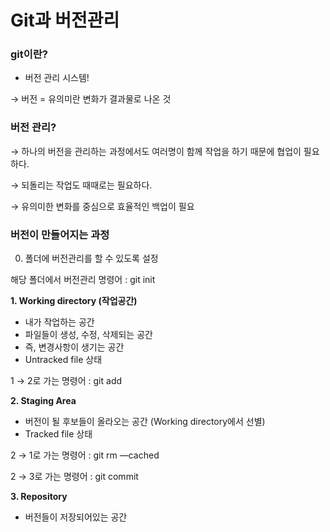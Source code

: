 # Git과 버전관리

### git이란?

- 버전 관리 시스템!

→ 버전 = 유의미란 변화가 결과물로 나온 것

### 버전 관리?

→ 하나의 버전을 관리하는 과정에서도 여러명이 함께 작업을 하기 때문에 협업이 필요하다.

→ 되돌리는 작업도 때때로는 필요하다.

→ 유의미한 변화를 중심으로 효율적인 백업이 필요

### 버전이 만들어지는 과정

0. 폴더에 버전관리를 할 수 있도록 설정

해당 폴더에서 버전관리 명령어 : git init

**1. Working directory (작업공간)**

- 내가 작업하는 공간
- 파일들이 생성, 수정, 삭제되는 공간
- 즉, 변경사항이 생기는 공간
- Untracked file 상태

1 → 2로 가는 명령어 : git add

**2. Staging Area**

- 버전이 될 후보들이 올라오는 공간 (Working directory에서 선별)
- Tracked file 상태

2 → 1로 가는 명령어 : git rm —cached

2 → 3로 가는 명령어 : git commit

**3. Repository**

- 버전들이 저장되어있는 공간